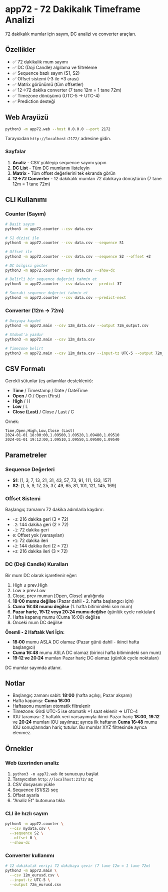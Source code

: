# app72 - 72 Dakikalık Timeframe Analizi

72 dakikalık mumlar için sayım, DC analizi ve converter araçları.

## Özellikler

- ✅ 72 dakikalık mum sayımı
- ✅ DC (Doji Candle) algılama ve filtreleme
- ✅ Sequence bazlı sayım (S1, S2)
- ✅ Offset sistemi (-3 ile +3 arası)
- ✅ Matrix görünümü (tüm offsetler)
- ✅ 12→72 dakika converter (7 tane 12m = 1 tane 72m)
- ✅ Timezone dönüşümü (UTC-5 → UTC-4)
- ✅ Prediction desteği

## Web Arayüzü

```bash
python3 -m app72.web --host 0.0.0.0 --port 2172
```

Tarayıcıdan `http://localhost:2172/` adresine gidin.

### Sayfalar

1. **Analiz** - CSV yükleyip sequence sayımı yapın
2. **DC List** - Tüm DC mumlarını listeleyin
3. **Matrix** - Tüm offset değerlerini tek ekranda görün
4. **12→72 Converter** - 12 dakikalık mumları 72 dakikaya dönüştürün (7 tane 12m = 1 tane 72m)

## CLI Kullanımı

### Counter (Sayım)

```bash
# Basit sayım
python3 -m app72.counter --csv data.csv

# S1 dizisi ile
python3 -m app72.counter --csv data.csv --sequence S1

# Offset ile
python3 -m app72.counter --csv data.csv --sequence S2 --offset +2

# DC bilgisi göster
python3 -m app72.counter --csv data.csv --show-dc

# Belirli bir sequence değerini tahmin et
python3 -m app72.counter --csv data.csv --predict 37

# Sonraki sequence değerini tahmin et
python3 -m app72.counter --csv data.csv --predict-next
```

### Converter (12m → 72m)

```bash
# Dosyaya kaydet
python3 -m app72.main --csv 12m_data.csv --output 72m_output.csv

# Stdout'a yazdır
python3 -m app72.main --csv 12m_data.csv

# Timezone belirt
python3 -m app72.main --csv 12m_data.csv --input-tz UTC-5 --output 72m_data.csv
```

## CSV Formatı

Gerekli sütunlar (eş anlamlılar desteklenir):
- **Time** / Timestamp / Date / DateTime
- **Open** / O / Open (First)
- **High** / H
- **Low** / L
- **Close (Last)** / Close / Last / C

Örnek:
```csv
Time,Open,High,Low,Close (Last)
2024-01-01 18:00:00,1.09500,1.09520,1.09480,1.09510
2024-01-01 19:12:00,1.09510,1.09550,1.09500,1.09540
```

## Parametreler

### Sequence Değerleri
- **S1**: [1, 3, 7, 13, 21, 31, 43, 57, 73, 91, 111, 133, 157]
- **S2**: [1, 5, 9, 17, 25, 37, 49, 65, 81, 101, 121, 145, 169]

### Offset Sistemi
Başlangıç zamanını 72 dakika adımlarla kaydırır:
- `-3`: 216 dakika geri (3 × 72)
- `-2`: 144 dakika geri (2 × 72)
- `-1`: 72 dakika geri
- `0`: Offset yok (varsayılan)
- `+1`: 72 dakika ileri
- `+2`: 144 dakika ileri (2 × 72)
- `+3`: 216 dakika ileri (3 × 72)

### DC (Doji Candle) Kuralları

Bir mum DC olarak işaretlenir eğer:
1. High ≤ prev.High
2. Low ≥ prev.Low
3. Close, prev mumun [Open, Close] aralığında
4. **18:00 mumu değilse** (Pazar dahil - 2. hafta başlangıcı için)
5. **Cuma 16:48 mumu değilse** (1. hafta bitimindeki son mum)
6. **Pazar hariç, 19:12 veya 20:24 mumu değilse** (günlük cycle noktaları)
7. Hafta kapanış mumu (Cuma 16:00) değilse
8. Önceki mum DC değilse

**Önemli - 2 Haftalık Veri İçin:**
- **18:00** mumu ASLA DC olamaz (Pazar günü dahil - ikinci hafta başlangıcı)
- **Cuma 16:48** mumu ASLA DC olamaz (birinci hafta bitimindeki son mum)
- **19:12 ve 20:24** mumları Pazar hariç DC olamaz (günlük cycle noktaları)

DC mumlar sayımda atlanır.

## Notlar

- Başlangıç zamanı sabit: **18:00** (hafta açılışı, Pazar akşamı)
- Hafta kapanışı: **Cuma 16:00**
- Haftasonu mumları otomatik filtrelenir
- Timezone: Girdi UTC-5 ise otomatik +1 saat eklenir → UTC-4
- IOU taraması: 2 haftalık veri varsayımıyla ikinci Pazar hariç **18:00**, **19:12** ve **20:24** mumları IOU sayılmaz; ayrıca ilk haftanın **Cuma 16:48** mumu IOU sonuçlarından hariç tutulur. Bu mumlar XYZ filtresinde ayrıca elenmez.

## Örnekler

### Web üzerinden analiz
1. `python3 -m app72.web` ile sunucuyu başlat
2. Tarayıcıdan `http://localhost:2172/` aç
3. CSV dosyasını yükle
4. Sequence (S1/S2) seç
5. Offset ayarla
6. "Analiz Et" butonuna tıkla

### CLI ile hızlı sayım
```bash
python3 -m app72.counter \
  --csv mydata.csv \
  --sequence S2 \
  --offset 0 \
  --show-dc
```

### Converter kullanımı
```bash
# 12 dakikalık veriyi 72 dakikaya çevir (7 tane 12m = 1 tane 72m)
python3 -m app72.main \
  --csv 12m_eurusd.csv \
  --input-tz UTC-5 \
  --output 72m_eurusd.csv
```
